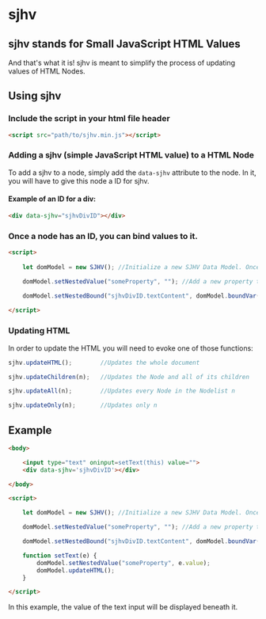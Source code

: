 # sjhv
## sjhv stands for Small JavaScript HTML Values

And that's what it is!
sjhv is meant to simplify the process of updating values of HTML Nodes.

## Using sjhv

### Include the script in your html file header

```html
<script src="path/to/sjhv.min.js"></script>
```

### Adding a sjhv (simple JavaScript HTML value) to a HTML Node

To add a sjhv to a node, simply add the `data-sjhv` attribute to the node.
In it, you will have to give this node a ID for sjhv.

#### Example of an ID for a div:

```html
<div data-sjhv="sjhvDivID"></div>
```

### Once a node has an ID, you can bind values to it.

```html
<script>
    
    let domModel = new SJHV(); //Initialize a new SJHV Data Model. Once, SJHV can be used more than once.

    domModel.setNestedValue("someProperty", ""); //Add a new property to the value-database in the SJHV called someProperty with the value ""

    domModel.setNestedBound("sjhvDivID.textContent", domModel.boundVar("someProperty")) //Bind the property of the value-database with the node's textContent
    
</script>
```


### Updating HTML

In order to update the HTML you will need to evoke one of those functions:

```js
sjhv.updateHTML();        //Updates the whole document
```

```js
sjhv.updateChildren(n);   //Updates the Node and all of its children 
```

```js
sjhv.updateAll(n);        //Updates every Node in the Nodelist n
```

```js
sjhv.updateOnly(n);       //Updates only n
```


## Example

```html
<body>

    <input type="text" oninput=setText(this) value="">
    <div data-sjhv='sjhvDivID'></div>

</body>

<script>

    let domModel = new SJHV(); //Initialize a new SJHV Data Model. Once, SJHV can be used more than once.

    domModel.setNestedValue("someProperty", ""); //Add a new property to the value-database in the SJHV called someProperty with the value ""

    domModel.setNestedBound("sjhvDivID.textContent", domModel.boundVar("someProperty")) //Bind the property of the value-database with the node's textContent

    function setText(e) {
        domModel.setNestedValue("someProperty", e.value);
        domModel.updateHTML();
    }

</script>
```

In this example, the value of the text input will be displayed beneath it.
